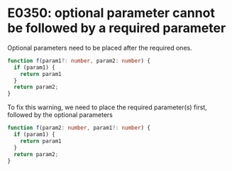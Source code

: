 # E0350: optional parameter cannot be followed by a required parameter

Optional parameters need to be placed after the required ones.

```typescript
function f(param1?: number, param2: number) {
  if (param1) {
    return param1
  }
  return param2;
}
```

To fix this warning, we need to place the required parameter(s) first, followed by the optional parameters

```typescript
function f(param2: number, param1?: number) {
  if (param1) {
    return param1
  }
  return param2;
}
```
